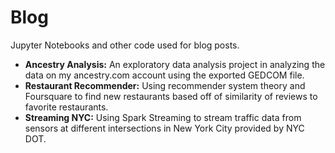 # Blog
Jupyter Notebooks and other code used for blog posts.

- **Ancestry Analysis:** An exploratory data analysis project in analyzing the data on my ancestry.com account using the exported GEDCOM file.
- **Restaurant Recommender:** Using recommender system theory and Foursquare to find new restaurants based off of similarity of reviews to favorite restaurants.
- **Streaming NYC:** Using Spark Streaming to stream traffic data from sensors at different intersections in New York City provided by NYC DOT.